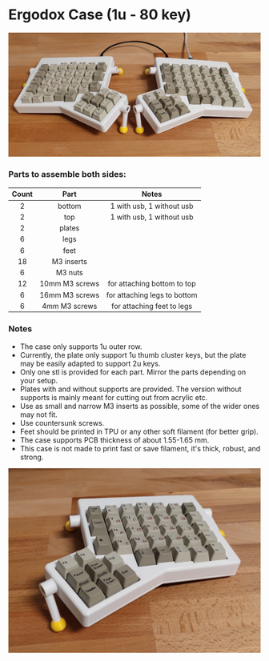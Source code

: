 # Ergodox Case (1u - 80 key)

![both](./rev1/images/both.jpg)

### Parts to assemble both sides:

| Count | Part             | Notes                        |
|:-----:|:----------------:|:----------------------------:|
| 2     | bottom           | 1 with usb, 1 without usb    |
| 2     | top              | 1 with usb, 1 without usb    |
| 2     | plates           |                              |
| 6     | legs             |                              |
| 6     | feet             |                              |
| 18    | M3 inserts       |                              |
| 6     | M3 nuts          |                              |
| 12    | 10mm M3 screws   | for attaching bottom to top  |
| 6     | 16mm M3 screws   | for attaching legs to bottom |
| 6     | 4mm M3 screws    | for attaching feet to legs   |

### Notes

* The case only supports 1u outer row. 
* Currently, the plate only support 1u thumb cluster keys, but the plate may be easily adapted to support 2u keys.
* Only one stl is provided for each part. Mirror the parts depending on your setup.
* Plates with and without supports are provided. The version without supports is mainly meant for cutting out from acrylic etc.
* Use as small and narrow M3 inserts as possible, some of the wider ones may not fit.
* Use countersunk screws.
* Feet should be printed in TPU or any other soft filament (for better grip).
* The case supports PCB thickness of about 1.55-1.65 mm.
* This case is not made to print fast or save filament, it's thick, robust, and strong.

![single](./rev1/images/single.jpg)
